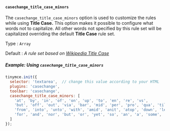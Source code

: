 #### `casechange_title_case_minors`

The `casechange_title_case_minors` option is used to customize the rules while using **Title Case.** This option makes it possible to configure what words not to capitalize. All other words not specified by this rule set will be capitalized overriding the default **Title Case** rule set.

Type
: `Array`

Default
: _A rule set based on [Wikipedia Title Case](https://titlecaseconverter.com/rules/#WP)_

##### Example: Using `casechange_title_case_minors`

```js
tinymce.init({
  selector: 'textarea',  // change this value according to your HTML
  plugins: 'casechange',
  toolbar: 'casechange',
  casechange_title_case_minors: [
    'at', 'by', 'in', 'of', 'on', 'up', 'to', 'en', 're', 'vs',
    'but', 'off', 'out', 'via', 'bar', 'mid', 'per', 'pro', 'qua', 'til',
    'from', 'into', 'unto', 'with', 'amid', 'anit', 'atop', 'down', 'less', 'like', 'near', 'over', 'past', 'plus', 'sans', 'save', 'than', 'thru', 'till', 'upon',
    'for', 'and', 'nor', 'but', 'or', 'yet', 'so', 'an', 'a', 'some', 'the'
  ]
});
```
